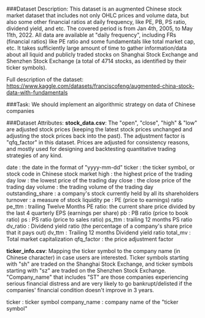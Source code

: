 ###Dataset Description:
This dataset is an augmented Chinese stock market dataset that includes not only OHLC prices and volume data, but also some other financial ratios at daily frequency, like PE, PB, PS ratio, dividend yield, and etc. The covered period is from Jan 4th, 2005, to May 11th, 2022.
All data are available at "daily frequency", including FRs (financial ratios) like PE ratio and some fundamentals like total market cap, etc.
It takes sufficiently large amount of time to gather information/data about all liquid and publicly traded stocks on Shanghai Stock Exchange and Shenzhen Stock Exchange (a total of 4714 stocks, as identified by their ticker symbols).

Full description of the dataset:
https://www.kaggle.com/datasets/franciscofeng/augmented-china-stock-data-with-fundamentals


###Task: 
We should implement an algorithmic strategy on data of Chinese companies 

###Dataset Attributes:
**stock_data.csv**:
The "open", "close", "high" & "low" are adjusted stock prices (keeping the latest stock prices unchanged and adjusting the stock prices back into the past). The adjustment factor is "qfq_factor" in this dataset.
Prices are adjusted for consistency reasons, and mostly used for designing and backtesting quantitative trading strategies of any kind.

date : the date in the format of "yyyy-mm-dd"
ticker : the ticker symbol, or stock code in Chinese stock market
high : the highest price of the trading day
low : the lowest price of the trading day
close : the close price of the trading day
volume : the trading volume of the trading day
outstanding_share : a company's stock currently held by all its shareholders
turnover : a measure of stock liquidity
pe : PE (price to earnings) ratio
pe_ttm : trailing Twelve Months PE ratio: the current share price divided by the last 4 quarterly EPS (earnings per share)
pb : PB ratio (price to book ratio)
ps : PS ratio (price to sales ratio)
ps_ttm : trailing 12 months PS ratio
dv_ratio : Dividend yield ratio (the percentage of a company's share price that it pays out)
dv_ttm : Trailing 12 months Dividend yield ratio
total_mv : Total market capitalization
qfq_factor : the price adjustment factor

**ticker_info.csv**:
Mapping the ticker symbol to the company name (in Chinese character) in case users are interested.
Ticker symbols starting with "sh" are traded on the Shanghai Stock Exchange, and ticker symbols starting with "sz" are traded on the Shenzhen Stock Exchange.
"Company_name" that includes "ST" are those companies experiencing serious financial distress and are very likely to go bankrupt/delisted if the companies' financial condition doesn't improve in 3 years.

ticker : ticker symbol
company_name : company name of the "ticker symbol"